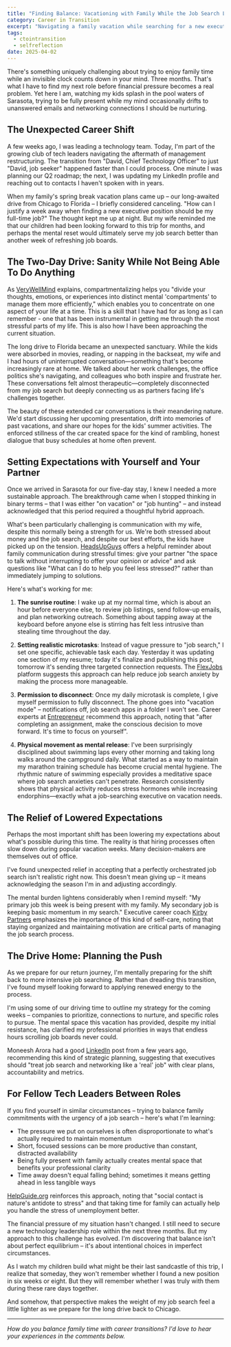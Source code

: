 ```yaml
---
title: "Finding Balance: Vacationing with Family While the Job Search Looms"
category: Career in Transition
excerpt: "Navigating a family vacation while searching for a new executive position presents unique challenges. In this reflection, I share strategies for managing job search anxiety during family time, including morning routines, realistic microtasks, and the mental shift required to be present with loved ones while still maintaining career momentum."
tags:
  - ctointransition
  - selfreflection
date: 2025-04-02
---
```


There's something uniquely challenging about trying to enjoy family time while an invisible clock counts down in your mind. Three months. That's what I have to find my next role before financial pressure becomes a real problem. Yet here I am, watching my kids splash in the pool waters of Sarasota, trying to be fully present while my mind occasionally drifts to unanswered emails and networking connections I should be nurturing.

## The Unexpected Career Shift

A few weeks ago, I was leading a technology team. Today, I'm part of the growing club of tech leaders navigating the aftermath of management restructuring. The transition from "David, Chief Technology Officer" to just "David, job seeker" happened faster than I could process. One minute I was planning our Q2 roadmap; the next, I was updating my LinkedIn profile and reaching out to contacts I haven't spoken with in years.

When my family's spring break vacation plans came up – our long-awaited drive from Chicago to Florida – I briefly considered canceling. "How can I justify a week away when finding a new executive position should be my full-time job?" The thought kept me up at night. But my wife reminded me that our children had been looking forward to this trip for months, and perhaps the mental reset would ultimately serve my job search better than another week of refreshing job boards.

## The Two-Day Drive: Sanity While Not Being Able To Do Anything

As [VeryWellMind](https://www.verywellmind.com/how-to-compartmentalize-to-reduce-stress-7373131) explains, compartmentalizing helps you "divide your thoughts, emotions, or experiences into distinct mental 'compartments' to manage them more efficiently," which enables you to concentrate on one aspect of your life at a time. This is a skill that I have had for as long as I can remember - one that has been instrumental in getting me through the most stressful parts of my life. This is also how I have been approaching the current situation.

The long drive to Florida became an unexpected sanctuary. While the kids were absorbed in movies, reading, or napping in the backseat, my wife and I had hours of uninterrupted conversation—something that's become increasingly rare at home. We talked about her work challenges, the office politics she's navigating, and colleagues who both inspire and frustrate her. These conversations felt almost therapeutic—completely disconnected from my job search but deeply connecting us as partners facing life's challenges together.

The beauty of these extended car conversations is their meandering nature. We'd start discussing her upcoming presentation, drift into memories of past vacations, and share our hopes for the kids' summer activities. The enforced stillness of the car created space for the kind of rambling, honest dialogue that busy schedules at home often prevent.


## Setting Expectations with Yourself and Your Partner

Once we arrived in Sarasota for our five-day stay, I knew I needed a more sustainable approach. The breakthrough came when I stopped thinking in binary terms – that I was either "on vacation" or "job hunting" – and instead acknowledged that this period required a thoughtful hybrid approach.

What's been particularly challenging is communication with my wife, despite this normally being a strength for us. We're both stressed about money and the job search, and despite our best efforts, the kids have picked up on the tension. [HeadsUpGuys](https://headsupguys.org/reducing-family-stress-better-communication/) offers a helpful reminder about family communication during stressful times: give your partner "the space to talk without interrupting to offer your opinion or advice" and ask questions like "What can I do to help you feel less stressed?" rather than immediately jumping to solutions.

Here's what's working for me:

1. **The sunrise routine**: I wake up at my normal time, which is about an hour before everyone else, to review job listings, send follow-up emails, and plan networking outreach. Something about tapping away at the keyboard before anyone else is stirring has felt less intrusive than stealing time throughout the day.

2. **Setting realistic microtasks**: Instead of vague pressure to "job search," I set one specific, achievable task each day. Yesterday it was updating one section of my resume; today it's finalize and publishing this post, tomorrow it's sending three targeted connection requests. The [FlexJobs](https://www.flexjobs.com/blog/post/conquer-job-search-anxiety) platform suggests this approach can help reduce job search anxiety by making the process more manageable.

3. **Permission to disconnect**: Once my daily microtask is complete, I give myself permission to fully disconnect. The phone goes into "vacation mode" – notifications off, job search apps in a folder I won't see. Career experts at [Entrepreneur](https://www.entrepreneur.com/living/how-to-compartmentalize-work-and-life-stress-during/348428) recommend this approach, noting that "after completing an assignment, make the conscious decision to move forward. It's time to focus on yourself".

4. **Physical movement as mental release**: I've been surprisingly disciplined about swimming laps every other morning and taking long walks around the campground daily. What started as a way to maintain my marathon training schedule has become crucial mental hygiene. The rhythmic nature of swimming especially provides a meditative space where job search anxieties can't penetrate. Research consistently shows that physical activity reduces stress hormones while increasing endorphins—exactly what a job-searching executive on vacation needs.

## The Relief of Lowered Expectations

Perhaps the most important shift has been lowering my expectations about what's possible during this time. The reality is that hiring processes often slow down during popular vacation weeks. Many decision-makers are themselves out of office.

I've found unexpected relief in accepting that a perfectly orchestrated job search isn't realistic right now. This doesn't mean giving up – it means acknowledging the season I'm in and adjusting accordingly.

The mental burden lightens considerably when I remind myself: "My primary job this week is being present with my family. My secondary job is keeping basic momentum in my search." Executive career coach [Kirby Partners](https://www.kirbypartners.com/executive-job-search-strategies/) emphasizes the importance of this kind of self-care, noting that staying organized and maintaining motivation are critical parts of managing the job search process.

## The Drive Home: Planning the Push

As we prepare for our return journey, I'm mentally preparing for the shift back to more intensive job searching. Rather than dreading this transition, I've found myself looking forward to applying renewed energy to the process.

I'm using some of our driving time to outline my strategy for the coming weeks – companies to prioritize, connections to nurture, and specific roles to pursue. The mental space this vacation has provided, despite my initial resistance, has clarified my professional priorities in ways that endless hours scrolling job boards never could.

Moneesh Arora had a good [LinkedIn](https://www.linkedin.com/pulse/top-10-job-search-strategies-tips-executives-overview-moneesh-arora) post from a few years ago, recommending this kind of strategic planning, suggesting that executives should "treat job search and networking like a 'real' job" with clear plans, accountability and metrics.

## For Fellow Tech Leaders Between Roles

If you find yourself in similar circumstances – trying to balance family commitments with the urgency of a job search – here's what I'm learning:

- The pressure we put on ourselves is often disproportionate to what's actually required to maintain momentum
- Short, focused sessions can be more productive than constant, distracted availability
- Being fully present with family actually creates mental space that benefits your professional clarity
- Time away doesn't equal falling behind; sometimes it means getting ahead in less tangible ways

[HelpGuide.org](https://www.helpguide.org/mental-health/stress/job-loss-and-unemployment-stress) reinforces this approach, noting that "social contact is nature's antidote to stress" and that taking time for family can actually help you handle the stress of unemployment better.

The financial pressure of my situation hasn't changed. I still need to secure a new technology leadership role within the next three months. But my approach to this challenge has evolved. I'm discovering that balance isn't about perfect equilibrium – it's about intentional choices in imperfect circumstances.

As I watch my children build what might be their last sandcastle of this trip, I realize that someday, they won't remember whether I found a new position in six weeks or eight. But they will remember whether I was truly with them during these rare days together.

And somehow, that perspective makes the weight of my job search feel a little lighter as we prepare for the long drive back to Chicago.

---

*How do you balance family time with career transitions? I'd love to hear your experiences in the comments below.*